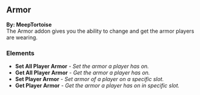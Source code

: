 ## Armor
**By: MeepTortoise**<br>
The Armor addon gives you the ability to change and get the armor players are wearing.
<br>

### Elements
* **Set All Player Armor** - *Set the armor a player has on.*
* **Get All Player Armor** - *Get the armor a player has on.*
* **Set Player Armor** - *Set armor of a player on a specific slot.*
* **Get Player Armor** - *Get the armor a player has on in specific slot.*
